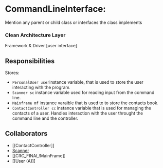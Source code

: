 # CommandLineInterface:
Mention any parent or child class or interfaces the class implements

### Clean Architecture Layer
Framework & Driver [user interface]

## Responsibilities
Stores:
- `PersonalUser user`instance variable, that is used to store the user interacting with the program.
- `Scanner sc` instance variable used for reading input from the command line.
- `Mainframe mf` instance varaible that is used to to store the contacts book.
- `ContactController cc` instance variable that is used for managing the contacts of a user.
Handles interaction with the user throught the command line and the controller.

## Collaborators
- [[ContactController]]
- [Scanner](https://docs.oracle.com/javase/8/docs/api/java/util/Scanner.html)
- [[CRC_FINAL/MainFrame]]
- [[User (A)]]

